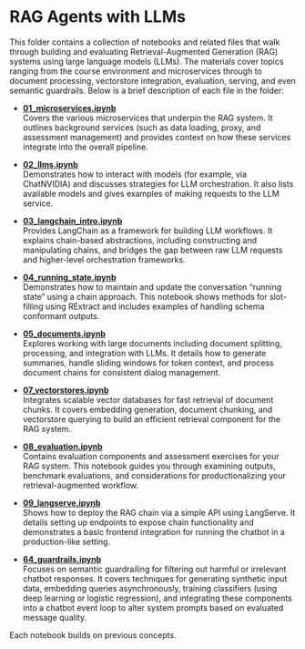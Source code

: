 # RAG Agents with LLMs

This folder contains a collection of notebooks and related files that walk through building and evaluating Retrieval-Augmented Generation (RAG) systems using large language models (LLMs). The materials cover topics ranging from the course environment and microservices through to document processing, vectorstore integration, evaluation, serving, and even semantic guardrails. Below is a brief description of each file in the folder:

- [**01_microservices.ipynb**](./01_microservices.ipynb)  
  Covers the various microservices that underpin the RAG system. It outlines background services (such as data loading, proxy, and assessment management) and provides context on how these services integrate into the overall pipeline.

- [**02_llms.ipynb**](./02_llms.ipynb)  
  Demonstrates how to interact with models (for example, via ChatNVIDIA) and discusses strategies for LLM orchestration. It also lists available models and gives examples of making requests to the LLM service.

- [**03_langchain_intro.ipynb**](./03_langchain_intro.ipynb)  
  Provides LangChain as a framework for building LLM workflows. It explains chain-based abstractions, including constructing and manipulating chains, and bridges the gap between raw LLM requests and higher-level orchestration frameworks.

- [**04_running_state.ipynb**](./04_running_state.ipynb)  
  Demonstrates how to maintain and update the conversation “running state” using a chain approach. This notebook shows methods for slot-filling using RExtract and includes examples of handling schema conformant outputs.

- [**05_documents.ipynb**](./05_documents.ipynb)  
  Explores working with large documents including document splitting, processing, and integration with LLMs. It details how to generate summaries, handle sliding windows for token context, and process document chains for consistent dialog management.

- [**07_vectorstores.ipynb**](./07_vectorstores.ipynb)  
  Integrates scalable vector databases for fast retrieval of document chunks. It covers embedding generation, document chunking, and vectorstore querying to build an efficient retrieval component for the RAG system.

- [**08_evaluation.ipynb**](./08_evaluation.ipynb)  
  Contains evaluation components and assessment exercises for your RAG system. This notebook guides you through examining outputs, benchmark evaluations, and considerations for productionalizing your retrieval-augmented workflow.

- [**09_langserve.ipynb**](./09_langserve.ipynb)  
  Shows how to deploy the RAG chain via a simple API using LangServe. It details setting up endpoints to expose chain functionality and demonstrates a basic frontend integration for running the chatbot in a production-like setting.

- [**64_guardrails.ipynb**](./64_guardrails.ipynb)  
  Focuses on semantic guardrailing for filtering out harmful or irrelevant chatbot responses. It covers techniques for generating synthetic input data, embedding queries asynchronously, training classifiers (using deep learning or logistic regression), and integrating these components into a chatbot event loop to alter system prompts based on evaluated message quality.

Each notebook builds on previous concepts. 

